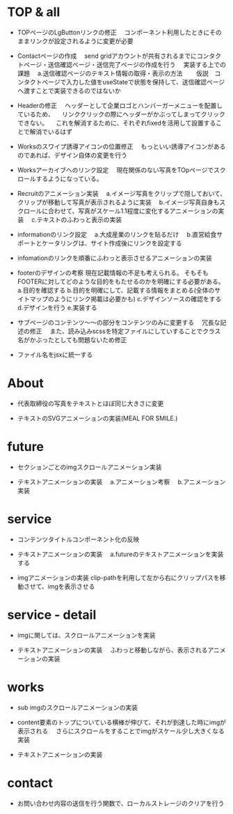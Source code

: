 # TOP & all

- TOPページのLgButtonリンクの修正
　コンポーネント利用したときにそのままリンクが設定されるように変更が必要

- Contactページの作成
　send gridアカウントが共有されるまでにコンタクトページ・送信確認ページ・送信完了ページの作成を行う
　実装する上での課題
　a.送信確認ページのテキスト情報の取得・表示の方法
　　仮説　コンタクトページで入力した値をuseStateで状態を保持して、送信確認ページへ渡すことで実装できるのではないか

- Headerの修正
　ヘッダーとして企業ロゴとハンバーガーメニューを配置しているため、
　リンククリックの際にヘッダーがかぶってしまってクリックできない。
　これを解消するために、それぞれfixedを活用して設置することで解消でいるはず

- Worksのスワイプ誘導アイコンの位置修正
　もっといい誘導アイコンがあるのであれば、デザイン自体の変更を行う

- Worksアーカイブへのリンク設定
　現在関係のない写真をTOpページでスクロールするようになっている。
　
- Recruitのアニメーション実装
　a.イメージ写真をクリップで隠しておいて、クリップが移動して写真が表示されるように実装
　b.イメージ写真自身もスクロールに合わせて、写真がスケール1.1程度に変化するアニメーションの実装
　c.テキストのふわっと表示の実装

- informationのリンク設定
　a.大成産業のリンクを貼るだけ
　b.直営給食サポートとケータリングは、サイト作成後にリンクを設定する

- infomationのリンクを順番にふわっと表示させるアニメーションの実装

- footerのデザインの考察
  現在記載情報の不足も考えられる。
  そもそもFOOTERに対してどのような目的をもたせるのかを明確にする必要がある。
  a.目的を確認する
  b.目的を明確にして、記載する情報をまとめる(全体のサイトマップのようにリンク掲載は必要かも)
  c.デザインソースの確認をする
  d.デザインを行う
  e.実装する

- サブページのコンテンツ〜〜の部分をコンテンツのみに変更する
　冗長な記述の修正
　また、読み込みscssを特定ファイルにしていすることでクラス名がかぶったとしても問題ないため修正

- ファイル名をjsxに統一する


# About

- 代表取締役の写真をテキストとほぼ同じ大きさに変更

- テキストのSVGアニメーションの実装(MEAL FOR SMILE.)

# future

- セクションごとのimgスクロールアニメーション実装

- テキストアニメーションの実装
　a.アニメーション考察
　b.アニメーション実装

# service

- コンテンツタイトルコンポーネント化の反映

- テキストアニメーションの実装
　a.futureのテキストアニメーションを実装する

- imgアニメーションの実装
  clip-pathを利用して左から右にクリップパスを移動させて、imgを表示させる

# service - detail

- imgに関しては、スクロールアニメーションを実装

- テキストアニメーションの実装
　ふわっと移動しながら、表示されるアニメーションの実装

# works

- sub imgのスクロールアニメーションの実装

- content要素のトップについている横棒が伸びて、それが到達した時にimgが表示される
　さらにスクロールをすることでimgがスケール少し大きくなる実装

- テキストアニメーションの実装

# contact

<!-- - css読み込みワーニングの解消を行う -->

<!-- - contactページのバリデーションが効いていない
　バリデーションを加える -->

<!-- - contactの必須項目にrequireと必須項目がどれかわかるようにする -->

<!-- - お問い合わせ確認ボタンがボタン全体がクリック可能になるように実装変更 -->

- お問い合わせ内容の送信を行う関数で、ローカルストレージのクリアを行う







